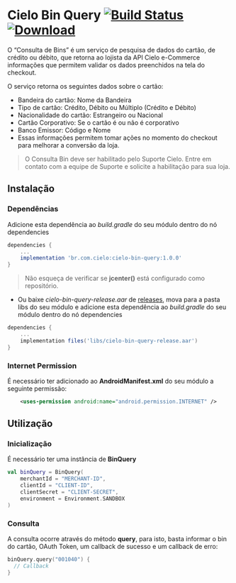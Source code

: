 # Cielo Bin Query [![Build Status](https://travis-ci.com/DeveloperCielo/cielo-bin-query.svg?branch=master)](https://travis-ci.com/DeveloperCielo/cielo-bin-query) [![Download](https://api.bintray.com/packages/braspag/cielo-bin-query/cielo-bin-query/images/download.svg)](https://bintray.com/braspag/cielo-bin-query/cielo-bin-query/_latestVersion)

O “Consulta de Bins” é um serviço de pesquisa de dados do cartão, de crédito ou débito, que retorna ao lojista da API Cielo e-Commerce informações que permitem validar os dados preenchidos na tela do checkout. 

O serviço retorna os seguintes dados sobre o cartão:
  
- Bandeira do cartão: Nome da Bandeira
- Tipo de cartão: Crédito, Débito ou Múltiplo (Crédito e Débito)
- Nacionalidade do cartão: Estrangeiro ou Nacional
- Cartão Corporativo: Se o cartão é ou não é corporativo
- Banco Emissor: Código e Nome
- Essas informações permitem tomar ações no momento do checkout para melhorar a conversão da loja.

> O Consulta Bin deve ser habilitado pelo Suporte Cielo. Entre em contato com a equipe de Suporte e solicite a habilitação para sua loja.

## Instalação

### Dependências

Adicione esta dependência ao *build.gradle* do seu módulo dentro do nó dependencies 

```groovy
dependencies {
    ...
    implementation 'br.com.cielo:cielo-bin-query:1.0.0'
}
```

> Não esqueça de verificar se **jcenter()** está configurado como repositório.

- Ou baixe *cielo-bin-query-release.aar* de [releases](https://github.com/DeveloperCielo/cielo-bin-query/releases), mova para a pasta libs do seu módulo e adicione esta dependência ao *build.gradle* do seu módulo dentro do nó dependencies

```groovy
dependencies {
    ...
    implementation files('libs/cielo-bin-query-release.aar')
}
```

### Internet Permission

É necessário ter adicionado ao **AndroidManifest.xml** do seu módulo a seguinte permissão:

```xml
    <uses-permission android:name="android.permission.INTERNET" />
```

## Utilização

### Inicialização

É necessário ter uma instância de **BinQuery**

```kotlin
val binQuery = BinQuery(
    merchantId = "MERCHANT-ID",
    clientId = "CLIENT-ID",
    clientSecret = "CLIENT-SECRET",
    environment = Environment.SANDBOX
)
```

### Consulta

A consulta ocorre através do método **query**, para isto, basta informar o bin do cartão, OAuth Token, um callback de sucesso e um callback de erro:

```kotlin
binQuery.query("001040") {
  // Callback
}
```
